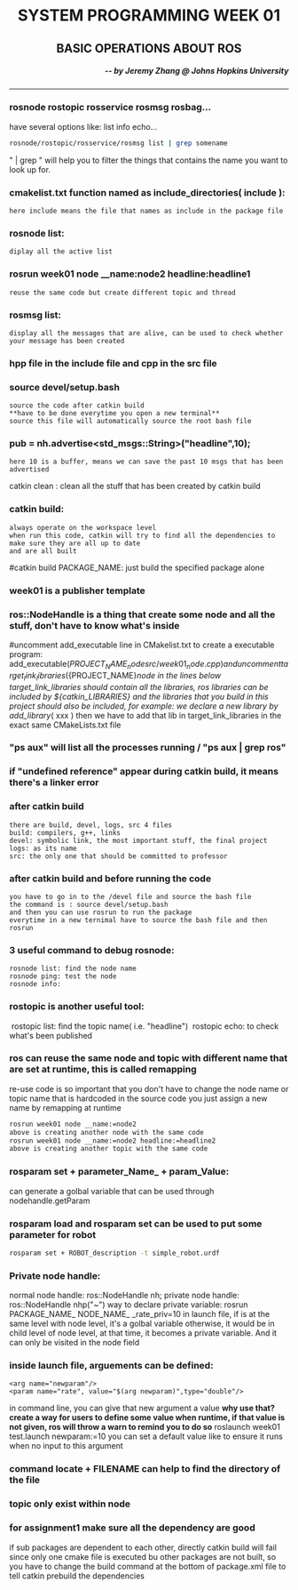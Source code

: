 <h1 align="center"> SYSTEM PROGRAMMING WEEK 01 </h1>
<h2 align = "center"> BASIC OPERATIONS ABOUT ROS </h2>
<h5 align="right"> -- by Jeremy Zhang @ Johns Hopkins University</h5>

***



### rosnode rostopic rosservice rosmsg rosbag...

have several options like: list info echo...

```bash
rosnode/rostopic/rosservice/rosmsg list | grep somename
```

" | grep " will help you to filter the things that contains the name you want to look up for.



### cmakelist.txt function named as include_directories( include ):

	here include means the file that names as include in the package file

### rosnode list:

	diplay all the active list 

### rosrun week01 node __name:node2 headline:headline1

	reuse the same code but create different topic and thread

### rosmsg list:

	display all the messages that are alive, can be used to check whether your message has been created

###  hpp file in the include file and cpp in the src file

### source devel/setup.bash

	source the code after catkin build
	**have to be done everytime you open a new terminal**
	source this file will automatically source the root bash file

### pub = nh.advertise<std_msgs::String>("headline",10);

	here 10 is a buffer, means we can save the past 10 msgs that has been advertised

catkin clean :
	clean all the stuff that has been created by catkin build

### catkin build:

	always operate on the workspace level
	when run this code, catkin will try to find all the dependencies to make sure they are all up to date
	and are all built 

#catkin build PACKAGE_NAME:
	just build the specified package alone

### week01 is a publisher template

### ros::NodeHandle is a thing that create some node and all the stuff, don't have to know what's inside

#uncomment add_executable line in CMakelist.txt to create a executable program:
	add_executable(${PROJECT_NAME}_node src/week01_node.cpp)
	and uncomment target_link_libraries(${PROJECT_NAME}_node in the lines below
	target_link_libraries should contain all the libraries, ros libraries can be included by ${catkin_LIBRARIES}
	and the libraries that you build in this project should also be included, for example:
	we declare a new library by add_library_( xxx ) then we have to add that lib in target_link_libraries in the exact same 
	CMakeLists.txt file

### "ps aux" will list all the processes running / "ps aux | grep ros" 

### if "undefined reference" appear during catkin build, it means there's a linker error

### after catkin build

	there are build, devel, logs, src 4 files
	build: compilers, g++, links
	devel: symbolic link, the most important stuff, the final project
	logs: as its name
	src: the only one that should be committed to professor

### after catkin build and before running the code

	you have to go in to the /devel file and source the bash file 
	the command is : source devel/setup.bash
	and then you can use rosrun to run the package
	everytime in a new ternimal have to source the bash file and then rosrun

### 3 useful command to debug rosnode:

	rosnode list: find the node name
	rosnode ping: test the node
	rosnode info:

### rostopic is another useful tool:

​	rostopic list: find the topic name( i.e. "headline")
​	rostopic echo: to check what's been published
​

### ros can reuse the same node and topic with different name that are set at runtime, this is called remapping

re-use code is so important that you don't have to change the node name or topic name that is hardcoded in the source code
you just assign a new name by remapping at runtime

```bash
rosrun week01 node __name:=node2
above is creating another node with the same code
rosrun week01 node __name:=node2 headline:=headline2
above is creating another topic with the same code
```




### rosparam set + parameter_Name_ + param_Value:

can generate a golbal variable that can be used through nodehandle.getParam

### rosparam load and rosparam set can be used to put some parameter for robot 

```bash
rosparam set + ROBOT_description -t simple_robot.urdf
```

### Private node handle:

normal node handle: ros::NodeHandle nh;
private node handle: ros::NodeHandle nhp("~")
way to declare private variable: rosrun PACKAGE_NAME_ NODE_NAME_ _rate_priv=10
in launch file, if <param/> is at the same level with node level, it's a golbal variable
otherwise, it would be in child level of node level, at that time, it becomes a private variable. And it can only be 
visited in the node field

### inside launch file, arguements can be defined:

```launch
<arg name="newparam"/>
<param name="rate", value="$(arg newparam)",type="double"/>
```


in command line, you can give that new argument a value
**why use that? create a way for users to define some value when runtime, if that value is not given, ros will throw a warn to remind you to do so**
roslaunch week01 test.launch newparam:=10
you can set a default value like <arg name="looprate" default="1"/> to ensure it runs when no input to this argument

### command locate + FILENAME can help to find the directory of the file

### topic only exist within node


### for assignment1 make sure all the dependency are good

if sub packages are dependent to each other, directly catkin build will fail since only one cmake file is executed bu other packages are not built, so you have to change the build command at the bottom of package.xml file to tell catkin prebuild the dependencies
	
